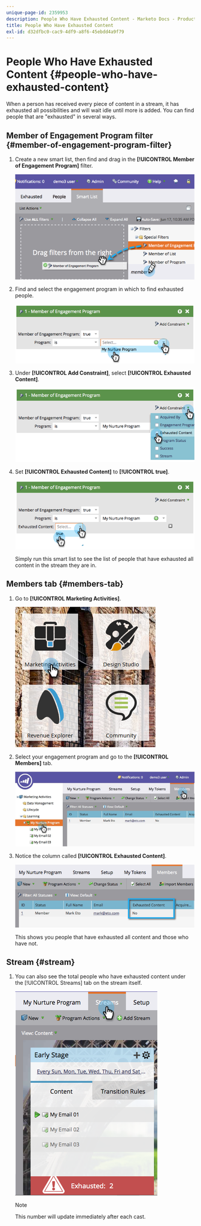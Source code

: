 ```yaml
---
unique-page-id: 2359953
description: People Who Have Exhausted Content - Marketo Docs - Product Documentation
title: People Who Have Exhausted Content
exl-id: d32dfbc0-cac9-4df9-a8f6-45ebdd4a9f79
---
```

# People Who Have Exhausted Content {#people-who-have-exhausted-content}

When a person has received every piece of content in a stream, it has exhausted all possibilities and will wait idle until more is added. You can find people that are "exhausted" in several ways.

## Member of Engagement Program filter {#member-of-engagement-program-filter}

1. Create a new smart list, then find and drag in the **[!UICONTROL Member of Engagement Program]** filter.

   ![](assets/image2014-9-15-18-20-0.png)

1. Find and select the engagement program in which to find exhausted people.

   ![](assets/image2014-9-15-18-3a20-3a11.png)

1. Under **[!UICONTROL Add Constraint]**, select **[!UICONTROL Exhausted Content]**.

   ![](assets/image2014-9-15-18-3a20-3a17.png)

1. Set **[!UICONTROL Exhausted Content]** to **[!UICONTROL true]**.

   ![](assets/image2014-9-15-18-3a20-3a21.png)

   Simply run this smart list to see the list of people that have exhausted all content in the stream they are in.

## Members tab {#members-tab}

1. Go to **[!UICONTROL Marketing Activities]**.

   ![](assets/ma.png)

1. Select your engagement program and go to the **[!UICONTROL Members]** tab.

   ![](assets/memberstab.jpg)

1. Notice the column called **[!UICONTROL Exhausted Content]**.

   ![](assets/image2014-9-15-18-3a21-3a7.png)

   This shows you people that have exhausted all content and those who have not.

## Stream {#stream}

1. You can also see the total people who have exhausted content under the [!UICONTROL Streams] tab on the stream itself.

   ![](assets/image2014-9-15-18-3a21-3a38.png)

   >[!NOTE]
   >
   >This number will update immediately after each cast.
